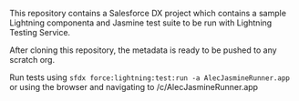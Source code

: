 This repository contains a Salesforce DX project which contains a sample Lightning componenta and Jasmine test suite to be run with Lightning Testing Service.

After cloning this repository, the metadata is ready to be pushed to any scratch org.

Run tests using `sfdx force:lightning:test:run -a AlecJasmineRunner.app` or using the browser and navigating to <your SF Namespace>/c/AlecJasmineRunner.app